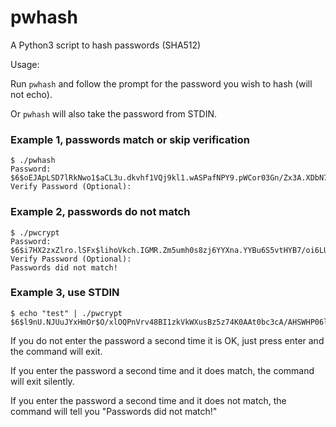 # pwhash
A Python3 script to hash passwords (SHA512)

Usage:

Run `pwhash` and follow the prompt for the password you wish to hash (will not echo).

Or `pwhash` will also take the password from STDIN.

### Example 1, passwords match or skip verification
```
$ ./pwhash
Password:
$6$oEJApLSD7lRkNwo1$aCL3u.dkvhf1VQj9kl1.wASPafNPY9.pWCor03Gn/Zx3A.XDbN7n0ZB/f3gsKlZbnBaf.Hnnn.MQ04.1zmx0x.
Verify Password (Optional):
```

### Example 2, passwords do not match
```
$ ./pwcrypt
Password:
$6$i7HX2zxZlro.lSFx$lihoVkch.IGMR.Zm5umh0s8zj6YYXna.YYBu6S5vtHYB7/oi6LURwkPUKHQuzg902FS8mxJrp9Ru0TJh2ihRQ.
Verify Password (Optional):
Passwords did not match!
```

### Example 3, use STDIN
```
$ echo "test" | ./pwcrypt
$6$l9nU.NJUuJYxHmOr$O/xlOQPnVrv48BI1zkVkWXusBz5z74K0AAt0bc3cA/AHSWHP06lA/xwiiyhMX/.sQL.vcwjMemhFZTm6duj0h.
```

If you do not enter the password a second time it is OK, just press enter and the command will exit.

If you enter the password a second time and it does match, the command will exit silently.

If you enter the password a second time and it does not match, the command will tell you "Passwords did not match!"
